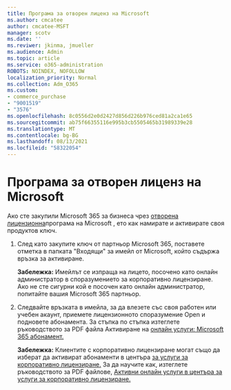 ```yaml
---
title: Програма за отворен лиценз на Microsoft
ms.author: cmcatee
author: cmcatee-MSFT
manager: scotv
ms.date: ''
ms.reviwer: jkinma, jmueller
ms.audience: Admin
ms.topic: article
ms.service: o365-administration
ROBOTS: NOINDEX, NOFOLLOW
localization_priority: Normal
ms.collection: Adm_O365
ms.custom:
- commerce_purchase
- "9001519"
- "3576"
ms.openlocfilehash: 8c0556d2e0d2427d856d226b976ced81a2ca1e65
ms.sourcegitcommit: ab75f66355116e995b3cb5505465b31989339e28
ms.translationtype: MT
ms.contentlocale: bg-BG
ms.lasthandoff: 08/13/2021
ms.locfileid: "58322054"
---
```

# <a name="microsoft-open-license-program"></a>Програма за отворен лиценз на Microsoft

Ако сте закупили Microsoft 365 за бизнеса чрез [отворена лицензионна](https://go.microsoft.com/fwlink/p/?LinkID=613298)програма на Microsoft , ето как намирате и активирате своя продуктов ключ.

1. След като закупите ключ от партньор Microsoft 365, поставете отметка в папката "Входящи" за имейл от Microsoft, който съдържа връзка за активиране.

    **Забележка:** Имейлът се изпраща на лицето, посочено като онлайн администратор в споразумението за корпоративно лицензиране. Ако не сте сигурни кой е посочен като онлайн администратор, попитайте вашия Microsoft 365 партньор.
1. Следвайте връзката в имейла, за да влезете със своя работен или учебен акаунт, приемете лицензионното споразумение Open и подновете абонамента. За стъпка по стъпка изтеглете ръководството за PDF файла Активиране на [онлайн услуги: Microsoft 365 абонамент.](https://go.microsoft.com/fwlink/p/?LinkId=618100)

    **Забележка:** Клиентите с корпоративно лицензиране могат също да изберат да активират абонаменти в центъра [за услуги за корпоративно лицензиране.](https://go.microsoft.com/fwlink/p/?LinkID=282016) За да научите как, изтеглете ръководството за PDF файлове, [Активни онлайн услуги в центъра за услуги за корпоративно лицензиране.](https://go.microsoft.com/fwlink/p/?LinkId=618096)